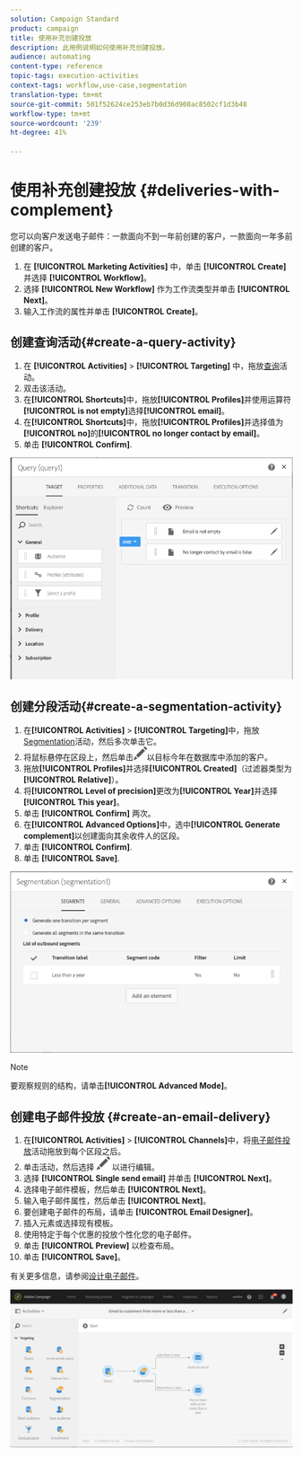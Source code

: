 ```yaml
---
solution: Campaign Standard
product: campaign
title: 使用补充创建投放
description: 此用例说明如何使用补充创建投放。
audience: automating
content-type: reference
topic-tags: execution-activities
context-tags: workflow,use-case,segmentation
translation-type: tm+mt
source-git-commit: 501f52624ce253eb7b0d36d908ac8502cf1d3b48
workflow-type: tm+mt
source-wordcount: '239'
ht-degree: 41%

---
```



# 使用补充创建投放 {#deliveries-with-complement}

您可以向客户发送电子邮件：一款面向不到一年前创建的客户，一款面向一年多前创建的客户。

1. 在 **[!UICONTROL Marketing Activities]** 中，单击 **[!UICONTROL Create]** 并选择 **[!UICONTROL Workflow]**。
1. 选择 **[!UICONTROL New Workflow]** 作为工作流类型并单击 **[!UICONTROL Next]**。
1. 输入工作流的属性并单击 **[!UICONTROL Create]**。

## 创建查询活动{#create-a-query-activity}

1. 在 **[!UICONTROL Activities]** > **[!UICONTROL Targeting]** 中，拖放[查询](../../automating/using/query.md)活动。
1. 双击该活动。
1. 在&#x200B;**[!UICONTROL Shortcuts]**&#x200B;中，拖放&#x200B;**[!UICONTROL Profiles]**&#x200B;并使用运算符&#x200B;**[!UICONTROL is not empty]**&#x200B;选择&#x200B;**[!UICONTROL email]**。
1. 在&#x200B;**[!UICONTROL Shortcuts]**&#x200B;中，拖放&#x200B;**[!UICONTROL Profiles]**&#x200B;并选择值为&#x200B;**[!UICONTROL no]**&#x200B;的&#x200B;**[!UICONTROL no longer contact by email]**。
1. 单击 **[!UICONTROL Confirm]**.

![](assets/wf-complement-query.png)

## 创建分段活动{#create-a-segmentation-activity}

1. 在&#x200B;**[!UICONTROL Activities]** > **[!UICONTROL Targeting]**&#x200B;中，拖放[Segmentation](../../automating/using/segmentation.md)活动，然后多次单击它。
1. 将鼠标悬停在区段上，然后单击![](assets/edit_darkgrey-24px.png)以目标今年在数据库中添加的客户。
1. 拖放&#x200B;**[!UICONTROL Profiles]**&#x200B;并选择&#x200B;**[!UICONTROL Created]**（过滤器类型为&#x200B;**[!UICONTROL Relative]**）。
1. 将&#x200B;**[!UICONTROL Level of precision]**&#x200B;更改为&#x200B;**[!UICONTROL Year]**&#x200B;并选择&#x200B;**[!UICONTROL This year]**。
1. 单击 **[!UICONTROL Confirm]** 两次。
1. 在&#x200B;**[!UICONTROL Advanced Options]**&#x200B;中，选中&#x200B;**[!UICONTROL Generate complement]**&#x200B;以创建面向其余收件人的区段。
1. 单击 **[!UICONTROL Confirm]**.
1. 单击 **[!UICONTROL Save]**.

![](assets/wf-complement-segmentation.png)

>[!NOTE]
>
>要观察规则的结构，请单击&#x200B;**[!UICONTROL Advanced Mode]**。

## 创建电子邮件投放 {#create-an-email-delivery}

1. 在&#x200B;**[!UICONTROL Activities]** > **[!UICONTROL Channels]**&#x200B;中，将[电子邮件投放](../../automating/using/email-delivery.md)活动拖放到每个区段之后。
1. 单击活动，然后选择 ![](assets/edit_darkgrey-24px.png) 以进行编辑。
1. 选择 **[!UICONTROL Single send email]** 并单击 **[!UICONTROL Next]**。
1. 选择电子邮件模板，然后单击 **[!UICONTROL Next]**。
1. 输入电子邮件属性，然后单击 **[!UICONTROL Next]**。
1. 要创建电子邮件的布局，请单击 **[!UICONTROL Email Designer]**。
1. 插入元素或选择现有模板。
1. 使用特定于每个优惠的投放个性化您的电子邮件。
1. 单击 **[!UICONTROL Preview]** 以检查布局。
1. 单击 **[!UICONTROL Save]**。

有关更多信息，请参阅[设计电子邮件](../../designing/using/designing-from-scratch.md#designing-an-email-content-from-scratch)。

![](assets/wf-deliveries-with-a-complement.png)
